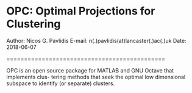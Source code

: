 # OPC: Optimal Projections for Clustering

Author: Nicos G. Pavlidis
E-mail: n(.)pavlidis(at)lancaster(.)ac(.)uk
Date:     2018-06-07

=============================================

OPC is an open source package for MATLAB and GNU Octave that implements clus-
tering methods that seek the optimal low dimensional subspace to identify (or
separate) clusters.



